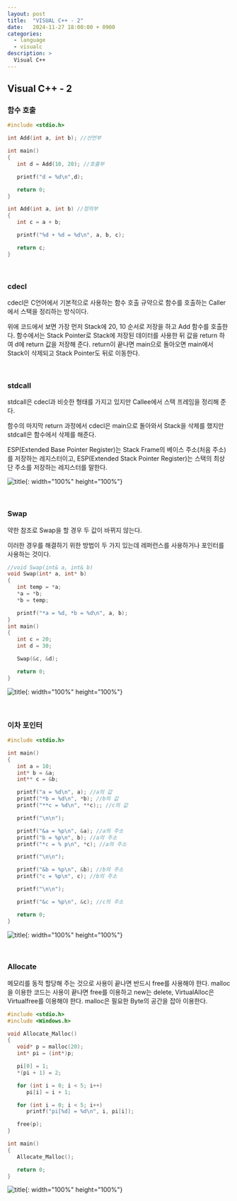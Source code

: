```yaml
---
layout: post
title:  "VISUAL C++ - 2"
date:   2024-11-27 18:00:00 + 0900
categories:
  - language
  - visualc
description: >
  Visual C++
---
```

## Visual C++ - 2

### 함수 호출

```cpp
#include <stdio.h>

int Add(int a, int b); //선언부

int main()
{
   int d = Add(10, 20); //호출부

   printf("d = %d\n",d);

   return 0;
}

int Add(int a, int b) //정의부
{
   int c = a + b;

   printf("%d + %d = %d\n", a, b, c);

   return c;
}
```

<br/>

### cdecl

cdecl은 C언어에서 기본적으로 사용하는 함수 호출 규약으로 함수를 호출하는 Caller에서 스택을 정리하는 방식이다.

위에 코드에서 보면 가장 먼저 Stack에 20, 10 순서로 저장을 하고 Add 함수를 호출한다. 함수에서는 Stack Pointer로 Stack에 저장된 데이터를 사용한 뒤 값을 return 하여 d에 return 값을 저장해 준다. return이 끝나면 main으로 돌아오면 main에서 Stack이 삭제되고 Stack Pointer도 뒤로 이동한다.

<br/>

### stdcall

stdcall은 cdecl과 비슷한 형태를 가지고 있지만 Callee에서 스택 프레임을 정리해 준다.

함수의 마지막 return 과정에서 cdecl은 main으로 돌아와서 Stack을 삭제를 했지만 stdcall은 함수에서 삭제를 해준다.

ESP(Extended Base Pointer Register)는 Stack Frame의 베이스 주소(처음 주소)를 저장하는 레지스터이고, ESP(Extended Stack Pointer Register)는 스택의 최상단 주소를 저장하는 레지스터를 말한다.

![title](../../../assets/img/language/visualc/IMG_v4.png){: width="100%" height="100%"}

<br/>

### Swap

약한 참조로 Swap을 할 경우 두 값이 바뀌지 않는다.

이러한 경우를 해결하기 위한 방법이 두 가지 있는데 레퍼런스를 사용하거나 포인터를 사용하는 것이다.

```cpp
//void Swap(int& a, int& b)
void Swap(int* a, int* b)
{
   int temp = *a;
   *a = *b;
   *b = temp;

   printf("*a = %d, *b = %d\n", a, b);
}
int main()
{
   int c = 20;
   int d = 30;

   Swap(&c, &d);

   return 0;
}
```


![title](../../../assets/img/language/visualc/IMG_v5.png){: width="100%" height="100%"}

<br/>

### 이차 포인터

```cpp
#include <stdio.h>

int main()
{
   int a = 10;
   int* b = &a;
   int** c = &b;

   printf("a = %d\n", a); //a의 값
   printf("*b = %d\n", *b); //b의 값
   printf("**c = %d\n", **c);; //c의 값

   printf("\n\n");

   printf("&a = %p\n", &a); //a의 주소
   printf("b = %p\n", b); //a의 주소
   printf("*c = % p\n", *c); //a의 주소

   printf("\n\n");

   printf("&b = %p\n", &b); //b의 주소
   printf("c = %p\n", c); //b의 주소

   printf("\n\n");

   printf("&c = %p\n", &c); //c의 주소

   return 0;
}
```


![title](../../../assets/img/language/visualc/IMG_v6.png){: width="100%" height="100%"}

<br/>

### Allocate
메모리를 동적 할당해 주는 것으로 사용이 끝나면 반드시 free를 사용해야 한다. malloc을 이용한 코드는 사용이 끝나면 free를 이용하고 new는 delete, VirtualAlloc은 Virtualfree를 이용해야 한다. malloc은 필요한 Byte의 공간을 잡아 이용한다.

```cpp
#include <stdio.h>
#include <Windows.h>

void Allocate_Malloc()
{
   void* p = malloc(20);
   int* pi = (int*)p;

   pi[0] = 1;
   *(pi + 1) = 2;

   for (int i = 0; i < 5; i++)
      pi[i] = i + 1;

   for (int i = 0; i < 5; i++)
      printf("pi[%d] = %d\n", i, pi[i]);

   free(p);
}

int main()
{
   Allocate_Malloc();

   return 0;
}
```

![title](../../../assets/img/language/visualc/IMG_v7.png){: width="100%" height="100%"}
